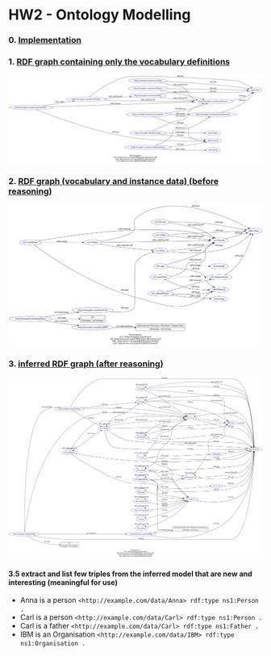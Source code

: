 # HW2 - Ontology Modelling

### 0. [Implementation](src/main.py)
### 1. [RDF graph containing only the vocabulary definitions](results/rdf_vocabulary.ttl)
![RDF graph png](results/rdf_vocabulary.png)
### 2. [RDF graph (vocabulary and instance data) (before reasoning)](results/rdf_vocabulary_and_data.ttl)
![RDF graph png](results/rdf_vocabulary_and_data.png)
### 3. [inferred RDF graph (after reasoning)](results/rdf_vocabulary_and_data_and_reasoning.ttl)
![RDF graph png](results/rdf_vocabulary_and_data_and_reasoning.png)
#### 3.5 extract and list few triples from the inferred model that are new and interesting (meaningful for use)
* Anna is a person `<http://example.com/data/Anna> rdf:type ns1:Person .`
* Carl is a person `<http://example.com/data/Carl> rdf:type ns1:Person .`
* Carl is a father `<http://example.com/data/Carl> rdf:type ns1:Father .`
* IBM is an Organisation `<http://example.com/data/IBM> rdf:type ns1:Organisation .`


